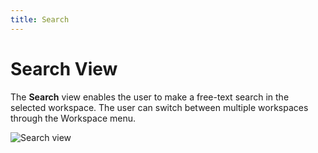```yaml
---
title: Search
---
```


Search View
===

The **Search** view enables the user to make a free-text search in the selected workspace. 
The user can switch between multiple workspaces through the Workspace menu.

![Search view](../../../images/ide_view_search.png)


